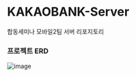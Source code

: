 # KAKAOBANK-Server
합동세미나 모바일2팀 서버 리포지토리 

### 프로젝트 ERD
![image](https://github.com/NOW-SOPT-APP2-KAKAOBANK/KAKAOBANK-Server/assets/121341289/dc3a99f2-66b8-414d-801a-654cdcf36c17)

